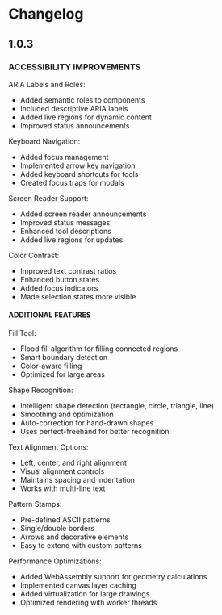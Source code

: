 # Changelog

## 1.0.3

### ACCESSIBILITY IMPROVEMENTS

ARIA Labels and Roles:
- Added semantic roles to components
- Included descriptive ARIA labels
- Added live regions for dynamic content
- Improved status announcements

Keyboard Navigation:
- Added focus management
- Implemented arrow key navigation
- Added keyboard shortcuts for tools
- Created focus traps for modals

Screen Reader Support:
- Added screen reader announcements
- Improved status messages
- Enhanced tool descriptions
- Added live regions for updates

Color Contrast:
- Improved text contrast ratios
- Enhanced button states
- Added focus indicators
- Made selection states more visible

#### ADDITIONAL FEATURES

Fill Tool:
- Flood fill algorithm for filling connected regions
- Smart boundary detection
- Color-aware filling
- Optimized for large areas

Shape Recognition:
- Intelligent shape detection (rectangle, circle, triangle, line)
- Smoothing and optimization
- Auto-correction for hand-drawn shapes
- Uses perfect-freehand for better recognition

Text Alignment Options:
- Left, center, and right alignment
- Visual alignment controls
- Maintains spacing and indentation
- Works with multi-line text

Pattern Stamps:
- Pre-defined ASCII patterns
- Single/double borders
- Arrows and decorative elements
- Easy to extend with custom patterns

Performance Optimizations:
- Added WebAssembly support for geometry calculations
- Implemented canvas layer caching
- Added virtualization for large drawings
- Optimized rendering with worker threads
